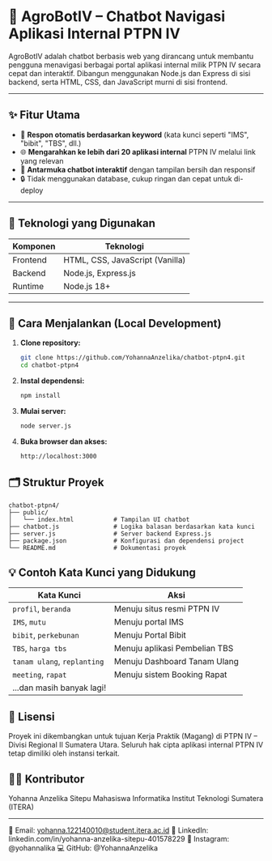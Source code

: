 # 🤖 AgroBotIV – Chatbot Navigasi Aplikasi Internal PTPN IV

AgroBotIV adalah chatbot berbasis web yang dirancang untuk membantu pengguna menavigasi berbagai portal aplikasi internal milik PTPN IV secara cepat dan interaktif. Dibangun menggunakan Node.js dan Express di sisi backend, serta HTML, CSS, dan JavaScript murni di sisi frontend.

---

## ✨ Fitur Utama

- 🚀 **Respon otomatis berdasarkan keyword** (kata kunci seperti "IMS", "bibit", "TBS", dll.)
- 🌐 **Mengarahkan ke lebih dari 20 aplikasi internal** PTPN IV melalui link yang relevan
- 💬 **Antarmuka chatbot interaktif** dengan tampilan bersih dan responsif
- 🔒 Tidak menggunakan database, cukup ringan dan cepat untuk di-deploy

---

## 🧱 Teknologi yang Digunakan

| Komponen | Teknologi                       |
| -------- | ------------------------------- |
| Frontend | HTML, CSS, JavaScript (Vanilla) |
| Backend  | Node.js, Express.js             |
| Runtime  | Node.js 18+                     |

---

## 🚀 Cara Menjalankan (Local Development)

1. **Clone repository:**
   ```bash
   git clone https://github.com/YohannaAnzelika/chatbot-ptpn4.git
   cd chatbot-ptpn4
   ```
2. **Instal dependensi:**

   ```bash
   npm install

   ```

3. **Mulai server:**

   ```bash
   node server.js

   ```

4. **Buka browser dan akses:**

   ```bash
   http://localhost:3000

   ```

## 🗂️ Struktur Proyek

```plaintext
chatbot-ptpn4/
├── public/
│   └── index.html           # Tampilan UI chatbot
├── chatbot.js               # Logika balasan berdasarkan kata kunci
├── server.js                # Server backend Express.js
├── package.json             # Konfigurasi dan dependensi project
└── README.md                # Dokumentasi proyek
```

## 💡 Contoh Kata Kunci yang Didukung

| Kata Kunci                  | Aksi                          |
| --------------------------- | ----------------------------- |
| `profil`, `beranda`         | Menuju situs resmi PTPN IV    |
| `IMS`, `mutu`               | Menuju portal IMS             |
| `bibit`, `perkebunan`       | Menuju Portal Bibit           |
| `TBS`, `harga tbs`          | Menuju aplikasi Pembelian TBS |
| `tanam ulang`, `replanting` | Menuju Dashboard Tanam Ulang  |
| `meeting`, `rapat`          | Menuju sistem Booking Rapat   |
| ...dan masih banyak lagi!   |                               |

## 🧾 Lisensi

Proyek ini dikembangkan untuk tujuan Kerja Praktik (Magang) di PTPN IV – Divisi Regional II Sumatera Utara.
Seluruh hak cipta aplikasi internal PTPN IV tetap dimiliki oleh instansi terkait.

## 👩‍💻 Kontributor

Yohanna Anzelika Sitepu
Mahasiswa Informatika
Institut Teknologi Sumatera (ITERA)

---

📧 Email: yohanna.122140010@student.itera.ac.id
💼 LinkedIn: linkedin.com/in/yohanna-anzelika-sitepu-401578229
📸 Instagram: @yohannalika
💻 GitHub: @YohannaAnzelika
